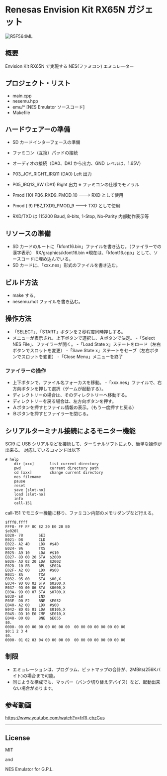 Renesas Envision Kit RX65N ガジェット
=========
![R5F564ML](../RTK5RX65N.jpg)

## 概要
Envision Kit RX65N で実現する NES(ファミコン) エミュレーター
   
## プロジェクト・リスト
 - main.cpp
 - nesemu.hpp
 - emu/* [NES Emulator ソースコード]
 - Makefile
   
## ハードウェアーの準備
 - SD カードインターフェースの準備
 
 - ファミコン（互換）パッドの接続

 - オーディオの接続（DA0、DA1 から出力、GND レベルは、1.65V）
 - P03_JOY_RIGHT_IRQ11 (DA0) Left 出力
 - P05_IRQ13_SW (DA1) Right 出力
 ※ ファミコンの仕様でモノラル
 - Pmod (10) PB6_RXD9_PMOD_10 ---> RXD として使用
 - Pmod ( 9) PB7_TXD9_PMOD_9  ---> TXD として使用
 - RXD/TXD は 115200 Baud, 8-bits, 1-Stop, No-Parity 内部動作表示等
   
## リソースの準備
 - SD カードのルートに「kfont16.bin」ファイルを書き込む。（ファイラーでの漢字表示）
 RX/graphics/kfont16.bin
 ※現在は、「kfont16.cpp」として、ソースコードに埋め込んでいる。
 - SD カードに、「xxx.nes」形式のファイルを書き込む。
   
## ビルド方法
 - make する。
 - nesemu.mot ファイルを書き込む。
   
## 操作方法
 - 「SELECT」、「START」ボタンを２秒程度同時押しする。
 - メニューが表示され、上下ボタンで選択し、Ａボタンで決定。
 -「Select NES File」、ファイラーが開く。
 -「Load State x」ステートをロード（左右ボタンでスロットを変更）
 -「Save State x」ステートをセーブ（左右ボタンでスロットを変更）
 -「Close Menu」メニューを終了
   
### ファイラーの操作
 - 上下ボタンで、ファイル名フォーカスを移動。
 -「xxx.nes」ファイルで、右方向ボタンを押して選択（ゲームが起動する）。
 - ディレクトリーの場合は、そのディレクトリーへ移動する。
 - ディレクトリーを戻る場合は、左方向ボタンを押す。
 - Ａボタンを押すとファイル情報の表示。（もう一度押すと戻る）
 - Ｂボタンを押すとファイラーを閉じる。
   
## シリアルターミナル接続によるモニター機能
SCI9 に USB シリアルなどを接続して、ターミナルソフトにより、簡単な操作が出来る。
対応しているコマンドは以下

```
# help
    dir [xxx]       list current directory
    pwd             current directory path
    cd [xxx]        change current directory
    nes filename
    pause
    reset
    save [slot-no]
    load [slot-no]
    info
    call-151
```
   
call-151 でモニター機能に移り、ファミコン内部のメモリダンプなど行える。

```
$fff8.ffff
FFF8- FF FF 0C E2 20 E0 20 E0
$e020l
E020- 78       SEI
E021- D8       CLD
E022- A2 4D    LDX  #$4D
E024- 9A       TXS
E025- A9 10    LDA  #$10
E027- 8D 00 20 STA  $2000
E02A- AD 02 20 LDA  $2002
E02D- 10 FB    BPL  $E02A
E02F- A2 00    LDX  #$00
E031- 8A       TXA
E032- 95 00    STA  $00,X
E034- 9D 00 02 STA  $0200,X
E037- 9D 00 06 STA  $0600,X
E03A- 9D 00 07 STA  $0700,X
E03D- E8       INX
E03E- D0 F2    BNE  $E032
E040- A2 00    LDX  #$00
E042- BD 05 01 LDA  $0105,X
E045- DD 10 E0 CMP  $E010,X
E048- D0 0B    BNE  $E055
$0.
0000- 00 00 00 00 00 00 00 00  00 00 00 00 00 00 00 00
$0:1 2 3 4
$0.
0000- 01 02 03 04 00 00 00 00  00 00 00 00 00 00 00 00
```

## 制限
 - エミュレーションは、プログラム、ビットマップの合計が、2MBits(256Kバイト)の場合まで可能。
 - 同じような構成でも、マッパー（バンク切り替えデバイス）など、起動出来ない場合があります。
   
## 参考動画
<https://www.youtube.com/watch?v=frRI-cbzGus>
   
-----
   
License
----

MIT

and

NES Emulator for G.P.L.
